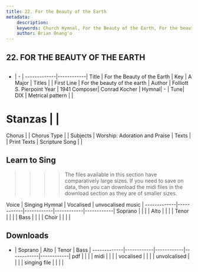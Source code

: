 ```yaml
---
title: 22. For the Beauty of the Earth
metadata:
    description: 
    keywords: Church Hymnal, For the Beauty of the Earth, For the beauty of the earth, 
    author: Brian Onang'o
---
```



## 22. FOR THE BEAUTY OF THE EARTH

```txt

```

- |   -  |
-------------|------------|
Title | For the Beauty of the Earth |
Key | A Major |
Titles |  |
First Line | For the beauty of the earth |
Author | Folliott S. Pierpoint
Year | 1941
Composer| Conrad Kocher |
Hymnal|  - |
Tune| DIX |
Metrical pattern | |
# Stanzas |  |
Chorus |  |
Chorus Type |  |
Subjects | Worship: Adoration and Praise |
Texts |  |
Print Texts | 
Scripture Song |  |
  
## Learn to Sing

>>>> The files available in this section have comparatively large sizes. If you need to save on data, then you can download the midi files in the download section as they are of smaller sizes.

Voice |  Singing Hymnal | Vocalised | unvocalised music |
-------------|------------|------------|------------|------------|
Soprano | | | |
Alto | | | |
Tenor | | | |
Bass | | | |
Choir | | | |

## Downloads

- |  Soprano | Alto | Tenor | Bass |
-------------|------------|------------|------------|------------|
pdf | | | |
midi | | | |
vocalised | | | |
unvolcalised | | | |
singing file | | | |
  